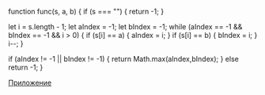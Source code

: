 function func(s, a, b) 
  {
  if (s === "") 
  {
    return -1;
  }

  let i = s.length - 1;
  let aIndex = -1;
  let bIndex = -1;
  while (aIndex == -1 && bIndex == -1 && i > 0) 
  {
    if (s[i] == a) 
    {
      aIndex = i;
    }
    if (s[i] == b) 
    {
      bIndex = i;
    }
    i--;
  }

  if (aIndex != -1 || bIndex != -1) 
  {
    return Math.max(aIndex,bIndex);
  } 
  else return -1;
}

[Приложение](https://test-task-liart-kappa.vercel.app/)
